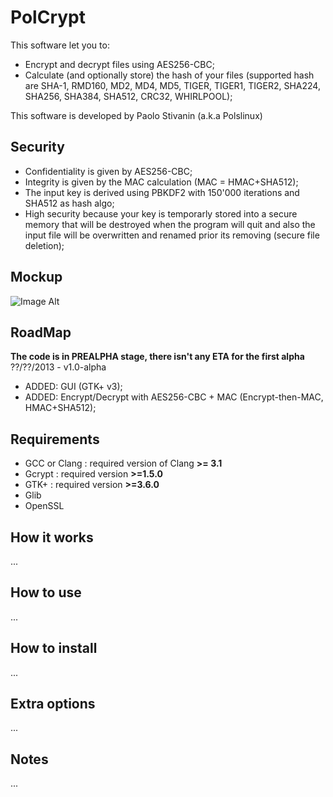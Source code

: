 PolCrypt
========

This software let you to:
* Encrypt and decrypt files using AES256-CBC;
* Calculate (and optionally store) the hash of your files (supported hash are SHA-1, RMD160, MD2, MD4, MD5, TIGER, TIGER1, TIGER2, SHA224, SHA256, SHA384, SHA512, CRC32, WHIRLPOOL);

This software is developed by Paolo Stivanin (a.k.a Polslinux)

Security
--------
* Confidentiality is given by AES256-CBC;
* Integrity is given by the MAC calculation (MAC = HMAC+SHA512);
* The input key is derived using PBKDF2 with 150'000 iterations and SHA512 as hash algo;
* High security because your key is temporarly stored into a secure memory that will be destroyed when the program will quit and also the input file will be overwritten and renamed prior its removing (secure file deletion);


Mockup
------
![Image Alt](https://raw.github.com/polslinux/PolCrypt/master/docs/polcrypt.png)

RoadMap
-------
**The code is in PREALPHA stage, there isn't any ETA for the first alpha**
??/??/2013 - v1.0-alpha
* ADDED: GUI (GTK+ v3);
* ADDED: Encrypt/Decrypt with AES256-CBC + MAC (Encrypt-then-MAC, HMAC+SHA512);

Requirements
------------
* GCC or Clang	: required version of Clang **>= 3.1**
* Gcrypt	: required version **>=1.5.0**
* GTK+		: required version **>=3.6.0**
* Glib
* OpenSSL

How it works
------------
...


How to use
----------
...



How to install
--------------
...


Extra options
-------------
...


Notes
-----
...
